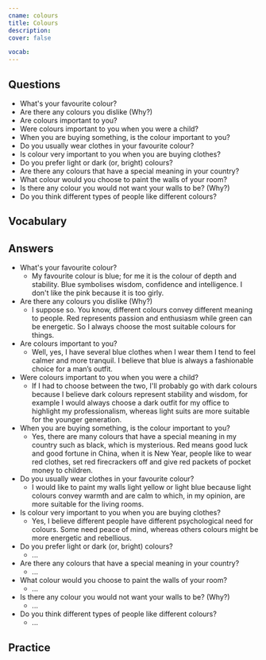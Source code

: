 ```yaml
---
cname: colours
title: Colours
description: 
cover: false

vocab:
---
```

<banner></banner>

## Questions

- What&#39;s your favourite colour?
- Are there any colours you dislike (Why?)
- Are colours important to you?
- Were colours important to you when you were a child?
- When you are buying something, is the colour important to you?
- Do you usually wear clothes in your favourite colour?
- Is colour very important to you when you are buying clothes?
- Do you prefer light or dark (or, bright) colours?
- Are there any colours that have a special meaning in your country?
- What colour would you choose to paint the walls of your room?
- Is there any colour you would not want your walls to be? (Why?)
- Do you think different types of people like different colours?

## Vocabulary

<vocab-box></vocab-box>

## Answers

- What&#39;s your favourite colour?
  - My favourite colour is blue; for me it is the colour of depth and stability. Blue symbolises wisdom, confidence and intelligence. I don&#39;t like the pink because it is too girly.
- Are there any colours you dislike (Why?)
  - I suppose so. You know, different colours convey different meaning to people. Red represents passion and enthusiasm while green can be energetic. So I always choose the most suitable colours for things.
- Are colours important to you?
  - Well, yes, I have several blue clothes when I wear them I tend to feel calmer and more tranquil. I believe that blue is always a fashionable choice for a man’s outfit.
- Were colours important to you when you were a child?
  - If I had to choose between the two, I&#39;ll probably go with dark colours because I believe dark colours represent stability and wisdom, for example I would always choose a dark outfit for my office to highlight my professionalism, whereas light suits are more suitable for the younger generation.
- When you are buying something, is the colour important to you?
  - Yes, there are many colours that have a special meaning in my country such as black, which is mysterious. Red means good luck and good fortune in China, when it is New Year, people like to wear red clothes, set red firecrackers off and give red packets of pocket money to children.
- Do you usually wear clothes in your favourite colour?
  - I would like to paint my walls light yellow or light blue because light colours convey warmth and are calm to which, in my opinion, are more suitable for the living rooms.
- Is colour very important to you when you are buying clothes?
  - Yes, I believe different people have different psychological need for colours. Some need peace of mind, whereas others colours might be more energetic and rebellious.
- Do you prefer light or dark (or, bright) colours?
  - ...
- Are there any colours that have a special meaning in your country?
  - ...
- What colour would you choose to paint the walls of your room?
  - ...
- Is there any colour you would not want your walls to be? (Why?)
  - ...
- Do you think different types of people like different colours?
  - ...

## Practice

<qrfooter></qrfooter>
